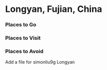 # Longyan, Fujian, China

### Places to Go


### Places to Visit

### Places to Avoid
Add a file for simonliu9g Longyan 

